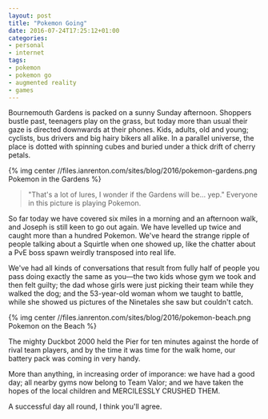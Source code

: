 ```yaml
---
layout: post
title: "Pokemon Going"
date: 2016-07-24T17:25:12+01:00
categories:
- personal
- internet
tags:
- pokemon
- pokemon go
- augmented reality
- games
---
```


Bournemouth Gardens is packed on a sunny Sunday afternoon. Shoppers bustle past, teenagers play on the grass, but today more than usual their gaze is directed downwards at their phones. Kids, adults, old and young; cyclists, bus drivers and big hairy bikers all alike. In a parallel universe, the place is dotted with spinning cubes and buried under a thick drift of cherry petals.

{% img center //files.ianrenton.com/sites/blog/2016/pokemon-gardens.png Pokemon in the Gardens %}

> "That's a lot of lures, I wonder if the Gardens will be... yep." Everyone in this picture is playing Pokemon.

So far today we have covered six miles in a morning and an afternoon walk, and Joseph is still keen to go out again. We have levelled up twice and caught more than a hundred Pokemon. We've heard the strange ripple of people talking about a Squirtle when one showed up, like the chatter about a PvE boss spawn weirdly transposed into real life.

We've had all kinds of conversations that result from fully half of people you pass doing exactly the same as you&mdash;the two kids whose gym we took and then felt guilty; the dad whose girls were just picking their team while they walked the dog; and the 53-year-old woman whom we taught to battle, while she showed us pictures of the Ninetales she saw but couldn't catch.

{% img center //files.ianrenton.com/sites/blog/2016/pokemon-beach.png Pokemon on the Beach %}

The mighty Duckbot 2000 held the Pier for ten minutes against the horde of rival team players, and by the time it was time for the walk home, our battery pack was coming in very handy.

More than anything, in increasing order of imporance: we have had a good day; all nearby gyms now belong to Team Valor; and we have taken the hopes of the local children and MERCILESSLY CRUSHED THEM.

A successful day all round, I think you'll agree.
